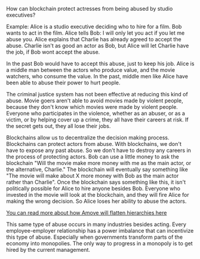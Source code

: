 How can blockchain protect actresses from being abused by studio executives?

Example:
Alice is a studio executive deciding who to hire for a film.
Bob wants to act in the film.
Alice tells Bob: I will only let you act if you let me abuse you.
Alice explains that Charlie has already agreed to accept the abuse.
Charlie isn't as good an actor as Bob, but Alice will let Charlie have the job, if Bob wont accept the abuse.

In the past Bob would have to accept this abuse, just to keep his job.
Alice is a middle man between the actors who produce value, and the movie watchers, who consume the value.
In the past, middle men like Alice have been able to abuse their power to hurt people.

The criminal justice system has not been effective at reducing this kind of abuse.
Movie goers aren't able to avoid movies made by violent people, because they don't know which movies were made by violent people.
Everyone who participates in the violence, whether as an abuser, or as a victim, or by helping cover up a crime, they all have their careers at risk. If the secret gets out, they all lose their jobs.

Blockchains allow us to decentralize the decision making process.
Blockchains can protect actors from abuse.
With blockchains, we don't have to expose any past abuse.
So we don't have to destroy any careers in the process of protecting actors.
Bob can use a little money to ask the blockchain "Will the movie make more money with me as the main actor, or the alternative, Charlie."
The blockchain will eventually say something like "The movie will make about X more money with Bob as the main actor rather than Charlie".
Once the blockchain says something like this, it isn't politically possible for Alice to hire anyone besides Bob.
Everyone who invested in the movie will look at the blockchain, and they will fire Alice for making the wrong decision.
So Alice loses her ability to abuse the actors.

[You can read more about how Amove will flatten hierarchies here](/docs/use-cases-and-ideas/flat_hierarchy)

This same type of abuse occurs in many industries besides acting.
Every employee-employer relationship has a power imbalance that can incentivize this type of abuse.
Especially when governments transform parts of the economy into monopolies.
The only way to progress in a monopoly is to get hired by the current management.